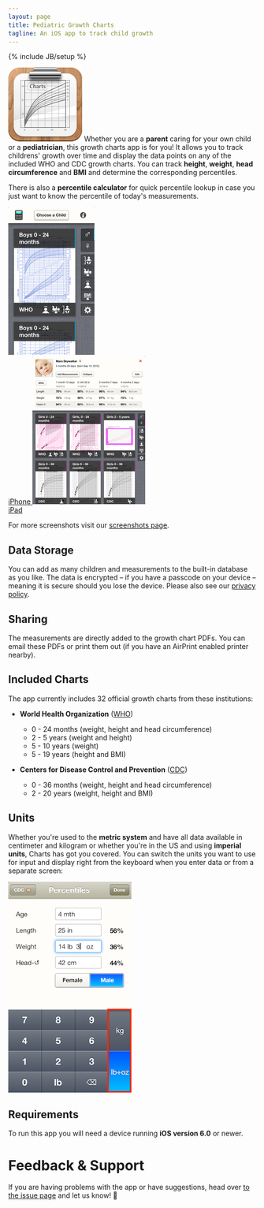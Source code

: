 ```yaml
---
layout: page
title: Pediatric Growth Charts
tagline: An iOS app to track child growth
---
```

{% include JB/setup %}

<img class="icon" src="icon.png" alt="" /> Whether you are a **parent** caring for your own child or a **pediatrician**, this growth charts app is for you! It allows you to track childrens' growth over time and display the data points on any of the included WHO and CDC growth charts. You can track **height**, **weight**, **head circumference** and **BMI** and determine the corresponding percentiles.

There is also a **percentile calculator** for quick percentile lookup in case you just want to know the percentile of today's measurements.


<div class="screenshots">
	<a class="screenshot" href="../screenshots">
		<img src="iPhone.png" alt="iPhone Screenshot" /><br />
		iPhone
	</a>
	<a class="screenshot" href="../screenshots">
		<img src="iPad.png" alt="iPad Screenshot" /><br />
		iPad
	</a>
</div>

For more screenshots visit our [screenshots page](../screenshots).


Data Storage
------------

You can add as many children and measurements to the built-in database as you like. The data is encrypted – if you have a passcode on your device – meaning it is secure should you lose the device. Please also see our [privacy policy](../privacy-policy).


Sharing
-------

The measurements are directly added to the growth chart PDFs. You can email these PDFs or print them out (if you have an AirPrint enabled printer nearby).


Included Charts
---------------

The app currently includes 32 official growth charts from these institutions:

* **World Health Organization** ([WHO])
  * 0 - 24 months (weight, height and head circumference)
  * 2 - 5 years (weight and height)
  * 5 - 10 years (weight)
  * 5 - 19 years (height and BMI)

* **Centers for Disease Control and Prevention** ([CDC])
  * 0 - 36 months (weight, height and head circumference)
  * 2 - 20 years (weight, height and BMI)


Units
-----

Whether you're used to the **metric system** and have all data available in centimeter and kilogram or whether you're in the US and using **imperial units**, Charts has got you covered. You can switch the units you want to use for input and display right from the keyboard when you enter data or from a separate screen:

<div class="screenshots">
	<img src="units.png" alt="Unit Switching" />
</div>


Requirements
------------

To run this app you will need a device running **iOS version 6.0** or newer.



Feedback & Support
==================

If you are having problems with the app or have suggestions, head over [to the issue page][issues] and let us know! 👶


[bch]: http://childrenshospital.org
[who]: http://www.who.int
[cdc]: http://www.cdc.gov
[chip]: http://www.chip.org
[snf]: http://www.snf.ch
[issues]: https://github.com/p2/growth-charts/issues
